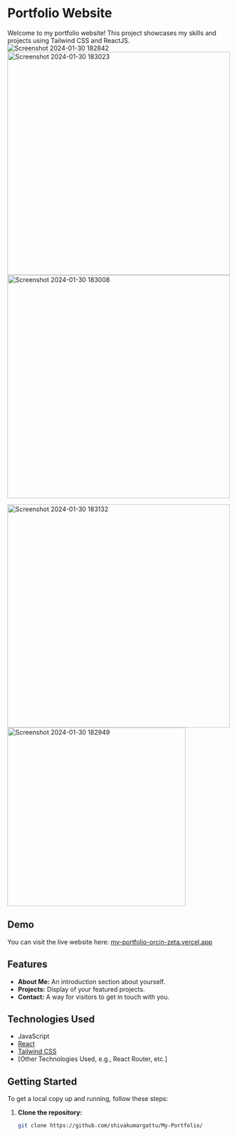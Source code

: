 # Portfolio Website

Welcome to my portfolio website! This project showcases my skills and projects using Tailwind CSS and ReactJS.
<img width="full" alt="Screenshot 2024-01-30 182842" src="https://github.com/shivakumargattu/My-Portfolio/assets/121631767/a5e80e90-e347-4657-86fd-13cc23991979">
<img width="500" alt="Screenshot 2024-01-30 183023" src="https://github.com/shivakumargattu/My-Portfolio/assets/121631767/e4f975a4-50b6-4005-9626-ae0888a7760e">
<img width="500" alt="Screenshot 2024-01-30 183008" src="https://github.com/shivakumargattu/My-Portfolio/assets/121631767/20d817e6-375e-4562-83e3-ad96f276ea25">

<img width="500" alt="Screenshot 2024-01-30 183132" src="https://github.com/shivakumargattu/My-Portfolio/assets/121631767/31329b60-858a-4117-8af0-031f09b618af">
<img width="400" alt="Screenshot 2024-01-30 182949" src="https://github.com/shivakumargattu/My-Portfolio/assets/121631767/95e674f8-29c2-4329-8bea-90fad08c2eba">



## Demo

You can visit the live website here: [my-portfolio-orcin-zeta.vercel.app](https://my-portfolio-orcin-zeta.vercel.app/)

## Features

- **About Me:** An introduction section about yourself.
- **Projects:** Display of your featured projects.
- **Contact:** A way for visitors to get in touch with you.

## Technologies Used
- JavaScript
- [React](https://reactjs.org/)
- [Tailwind CSS](https://tailwindcss.com/)
- [Other Technologies Used, e.g., React Router, etc.]

## Getting Started

To get a local copy up and running, follow these steps:

1. **Clone the repository:**
   ```bash
   git clone https://github.com/shivakumargattu/My-Portfolio/


